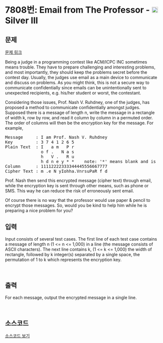 # 7808번: Email from The Professor - <img src="https://static.solved.ac/tier_small/8.svg" style="height:20px" /> Silver III

<!-- performance -->

<!-- 문제 제출 후 깃허브에 푸시를 했을 때 제출한 코드의 성능이 입력될 공간입니다.-->

<!-- end -->

## 문제

[문제 링크](https://boj.kr/7808)


<p>Being a judge in a programming contest like ACM/ICPC INC sometimes means trouble. They have to prepare challenging and interesting problems, and most importantly, they should keep the problems secret before the contest day. Usually, the judges use email as a main device to communicate and discuss on problems. As you might think, this is not a secure way to communicate confidentially since emails can be unintentionally sent to unexpected recipients, e.g. his/her student or worst, the contestant.</p>

<p>Considering those issues, Prof. Nash V. Ruhdney, one of the judges, has proposed a method to communicate confidentially amongst judges. Supposed there is a message of length n, write the message in a rectangle of width k, row by row, and read it column by column in a permuted order. The order of columns will then be the encryption key for the message. For example,</p>

<pre>Message     : I am Prof. Nash V. Ruhdney
Key         : 3 7 4 1 2 6 5
Plain Text  : I   a m   P r
              o f .   N a s
              h   V .   R u
              h d n e y * *    note: '*' means blank and is not part of the message.
Column      : 11112222333344445556667777
Cipher Text : m .e N yIohha.VnrsuPaR f d
</pre>

<p>Prof. Nash then send this encrypted message (cipher text) through email, while the encryption key is sent through other means, such as phone or SMS. This way he can reduce the risk of erroneously sent email.</p>

<p>Of course there is no way that the professor would use paper &amp; pencil to encrypt those messages. So, would you be kind to help him while he is preparing a nice problem for you?</p>



## 입력


<p>Input consists of several test cases. The first line of each test case contains a message of length n (1 &lt;= n &lt;= 1,000) in a line (the message consists of ASCII characters). The next line contains k, (1 &lt;= k &lt;= 1,000) the width of rectangle, followed by k integer(s) separated by a single space, the permutation of 1 to k which represents the encryption key.</p>

<p>&nbsp;</p>



## 출력


<p>For each message, output the encrypted message in a single line.</p>

<p>&nbsp;</p>



## 소스코드

[소스코드 보기](Email%20from%20The%20Professor.cpp)